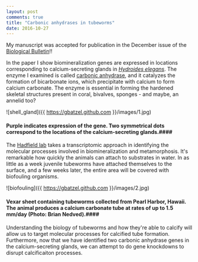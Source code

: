 ```yaml
---
layout: post
comments: true
title: "Carbonic anhydrases in tubeworms"
date: 2016-10-27
---
```


My manuscript was accepted for publication in the December issue of the [Biological Bulletin](http://www.journals.uchicago.edu/toc/bbl/current)!!

In the paper I show biomineralization genes are expressed in locations corresponding to calcium-secreting glands in [*Hydroides elegans*](http://www.sms.si.edu/irlspec/Hydroides_elegans.htm). The enzyme I examined is called [carbonic anhydrase](https://en.wikipedia.org/wiki/Carbonic_anhydrase), and it catalyzes the formation of bicarbonate ions, which precipitate with calcium to form calcium carbonate. The enzyme is essential in forming the hardened skeletal structures present in coral, bivalves, sponges - and maybe, an annelid too?

![shell_gland]({{ https://gbatzel.github.com }}/images/1.jpg)

#### Purple indicates expression of the gene. Two symmetrical dots correspond to the locations of the calcium-secreting glands.####

The [Hadfield lab](http://www.kewalo.hawaii.edu/index.php/2013-08-02-03-42-22/faculty/michael-g-hadfield) takes a transcriptomic approach in identifying the molecular processes involved in biomineralization and metamorphosis. It's remarkable how quickly the animals can attach to substrates in water. In as little as a week juvenile tubeworms have attached themselves to the surface, and a few weeks later, the entire area will be covered with biofouling organisms.

![biofouling]({{ https://gbatzel.github.com }}/images/2.jpg)

#### Vexar sheet containing tubeworms  collected from Pearl Harbor, Hawaii. The animal produces a calcium carbonate tube at rates of up to 1.5 mm/day (Photo: Brian Nedved).####

Understanding the biology of tubeworms and how they're able to calcify will allow us to target molecular processes for calcified tube formation. Furthermore, now that we have identified two carbonic anhydrase genes in the calcium-secreting glands, we can attempt to do gene knockdowns to disrupt calcificaiton processes.




